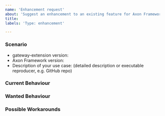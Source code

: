 ```yaml
---
name: 'Enhancement request'
about: 'Suggest an enhancement to an existing feature for Axon Framework - Gateway Extension'
title:
labels: 'Type: enhancement'

---
```


### Scenario

* gateway-extension version:
* Axon Framework version:
* Description of your use case: (detailed description or executable reproducer, e.g. GitHub repo)

### Current Behaviour

### Wanted Behaviour

### Possible Workarounds
